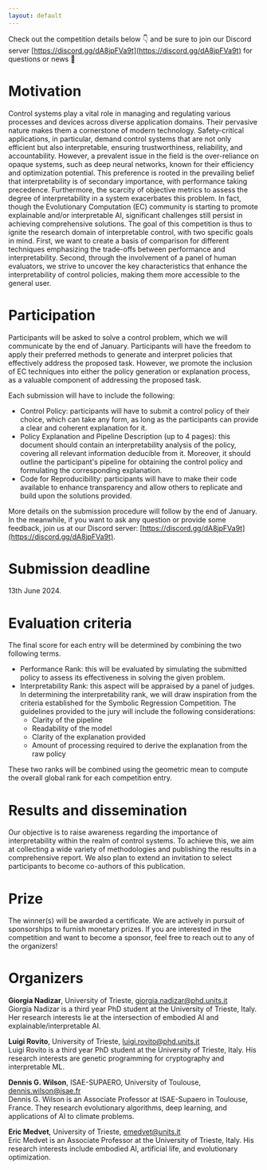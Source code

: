 ```yaml
---
layout: default
---
```


Check out the competition details below :point_down: 
and be sure to join our Discord server [https://discord.gg/dA8jpFVa9t](https://discord.gg/dA8jpFVa9t) for questions or news :loudspeaker:

# Motivation
Control systems play a vital role in managing and regulating various processes and devices across diverse application domains. 
Their pervasive nature makes them a cornerstone of modern technology. 
Safety-critical applications, in particular, demand control systems that are not only efficient but also interpretable, ensuring trustworthiness, reliability, and accountability.
However, a prevalent issue in the field is the over-reliance on opaque systems, such as deep neural networks, known for their efficiency and optimization potential. 
This preference is rooted in the prevailing belief that interpretability is of secondary importance, with performance taking precedence. 
Furthermore, the scarcity of objective metrics to assess the degree of interpretability in a system exacerbates this problem. 
In fact, though the Evolutionary Computation (EC) community is starting to promote explainable and/or interpretable AI, significant challenges still persist in achieving comprehensive solutions.
The goal of this competition is thus to ignite the research domain of interpretable control, with two specific goals in mind. 
First, we want to create a basis of comparison for different techniques emphasizing the trade-offs between performance and interpretability. 
Second, through the involvement of a panel of human evaluators, we strive to uncover the key characteristics that enhance the interpretability of control policies, making them more accessible to the general user.

# Participation
Participants will be asked to solve a control problem, which we will communicate by the end of January. 
Participants will have the freedom to apply their preferred methods to generate and interpret policies that effectively address the proposed task. 
However, we promote the inclusion of EC techniques into either the policy generation or explanation process, as a valuable component of addressing the proposed task.

Each submission will have to include the following:
- Control Policy: participants will have to submit a control policy of their choice, which can take any form, as long as the participants can provide a clear and coherent explanation for it. 
- Policy Explanation and Pipeline Description (up to 4 pages): this document should contain an interpretability analysis of the policy, covering all relevant information deducible from it. Moreover, it should outline the participant's pipeline for obtaining the control policy and formulating the corresponding explanation. 
- Code for Reproducibility: participants will have to make their code available to enhance transparency and allow others to replicate and build upon the solutions provided.

More details on the submission procedure will follow by the end of January.
In the meanwhile, if you want to ask any question or provide some feedback, join us at our Discord server: [https://discord.gg/dA8jpFVa9t](https://discord.gg/dA8jpFVa9t).

# Submission deadline
13th June 2024.

# Evaluation criteria
The final score for each entry will be determined by combining the two following terms.
- Performance Rank: this will be evaluated by simulating the submitted policy to assess its effectiveness in solving the given problem.
- Interpretability Rank: this aspect will be appraised by a panel of judges. In determining the interpretability rank, we will draw inspiration from the criteria established for the Symbolic Regression Competition. The guidelines provided to the jury will include the following considerations:
  - Clarity of the pipeline
  - Readability of the model
  - Clarity of the explanation provided
  - Amount of processing required to derive the explanation from the raw policy

These two ranks will be combined using the geometric mean to compute the overall global rank for each competition entry.

# Results and dissemination
Our objective is to raise awareness regarding the importance of interpretability within the realm of control systems. 
To achieve this, we aim at collecting a wide variety of methodologies and publishing the results in a comprehensive report. 
We also plan to extend an invitation to select participants to become co-authors of this publication.

# Prize
The winner(s) will be awarded a certificate. 
We are actively in pursuit of sponsorships to furnish monetary prizes.
If you are interested in the competition and want to become a sponsor, feel free to reach out to any of the organizers!

# Organizers
**Giorgia Nadizar**, University of Trieste, [giorgia.nadizar@phd.units.it](mailto:giorgia.nadizar@phd.units.it) <br>
Giorgia Nadizar is a third year PhD student at the University of Trieste, Italy. 
Her research interests lie at the intersection of embodied AI and explainable/interpretable AI.


**Luigi Rovito**, University of Trieste, [luigi.rovito@phd.units.it](mailto:luigi.rovito@phd.units.it ) <br>
Luigi Rovito is a third year PhD student at the University of Trieste, Italy. 
His research interests are genetic programming for cryptography and interpretable ML.


**Dennis G. Wilson**, ISAE-SUPAERO, University of Toulouse, [dennis.wilson@isae.fr](mailto:dennis.wilson@isae.fr) <br>
Dennis G. Wilson is an Associate Professor at ISAE-Supaero in Toulouse, France. 
They research evolutionary algorithms, deep learning, and applications of AI to climate problems.

**Eric Medvet**, University of Trieste, [emedvet@units.it](mailto:emedvet@units.it) <br>
Eric Medvet is an Associate Professor at the University of Trieste, Italy. 
His research interests include embodied AI, artificial life, and evolutionary optimization.

